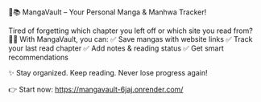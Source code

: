 🌌📚 MangaVault – Your Personal Manga & Manhwa Tracker!

Tired of forgetting which chapter you left off or which site you read from? 😵‍💫
With MangaVault, you can:
✅ Save mangas with website links
✅ Track your last read chapter
✅ Add notes & reading status
✅ Get smart recommendations

✨ Stay organized. Keep reading. Never lose progress again!

👉 Start now: https://mangavault-6jaj.onrender.com/
